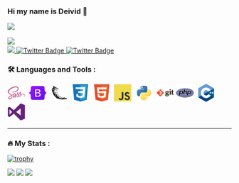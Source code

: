 ### Hi my name is Deivid 👋

<p align="left">
  <img src="https://readme-typing-svg.demolab.com/?lines=LA+ESPERANZA+ES+EL+PRIMER+PASO;INEVITABLE+EN+EL+CAMINO+A+LA;DECEPCIÓN!&font=Fira%20Code&left=true&width=380&duration=4000&pause=1000&color=bf91f3">
</p>

<div id="header" align="">
  <img src="https://media.giphy.com/media/yALcFbrKshfoY/giphy.gif" width="315" heigt="600"/>
</div>

<div id="badges">
  <a href="https://www.facebook.com/ximposibl33.dxd">
    <img src="https://img.shields.io/badge/Facebook-blue?style=for-the-badge&logo=facebook&logoColor=white"/>
  </a>
  <a href="https://codepen.io/Deivib-BauTista">
    <img src="https://img.shields.io/badge/Codepen-black?style=for-the-badge&logo=codepen&logoColor=white" alt="Twitter Badge"/>
  </a>
  <a href="mailto:debautistaocampo@gmail.com">
    <img src="https://img.shields.io/badge/Gmail-red?style=for-the-badge&logo=gmail&logoColor=white" alt="Twitter Badge"/>
  </a>
</div>

### :hammer_and_wrench: Languages and Tools :
<div>
  <img src="https://github.com/devicons/devicon/blob/master/icons/sass/sass-original.svg" title="SASS" alt="Sass" width="40" height="40"/>&nbsp;
  <img src="https://github.com/devicons/devicon/blob/master/icons/bootstrap/bootstrap-original.svg" title="BOOTSTRAP" alt="Bootstrap" width="40" height="40"/>&nbsp;
  <img src="https://github.com/devicons/devicon/blob/master/icons/flask/flask-original.svg" title="FLASK" alt="Flask" width="40" height="40"/>&nbsp;
  <img src="https://github.com/devicons/devicon/blob/master/icons/css3/css3-original.svg"  title="CSS3" alt="CSS" width="40" height="40"/>&nbsp;
  <img src="https://github.com/devicons/devicon/blob/master/icons/html5/html5-original.svg" title="HTML5" alt="HTML" width="40" height="40"/>&nbsp;
  <img src="https://github.com/devicons/devicon/blob/master/icons/javascript/javascript-original.svg" title="JavaScript" alt="JavaScript" width="40" height="40"/>&nbsp;
  <img src="https://github.com/devicons/devicon/blob/master/icons/python/python-original.svg" title="Python" alt="Python" width="40" height="40"/>&nbsp;
  <img src="https://github.com/devicons/devicon/blob/master/icons/git/git-original-wordmark.svg" title="Git" **alt="Git" width="40" height="40"/>
  <img src="https://github.com/devicons/devicon/blob/master/icons/php/php-original.svg" title="PHP" alt="PHP" width="40" height="40"/>&nbsp;
  <img src="https://github.com/devicons/devicon/blob/master/icons/cplusplus/cplusplus-original.svg" title="C++" alt="C++" width="40" height="40"/>&nbsp;
  <img src="https://github.com/devicons/devicon/blob/master/icons/visualstudio/visualstudio-plain.svg" title="visualstudio" alt="visualstudio" width="40" height="40"/>&nbsp;
</div>



---

### :fire: My Stats :

[![trophy](https://github-profile-trophy.vercel.app/?username=deividbautista&theme=tokyonight&title=Stars,Followers,Commit,PullRequest,Repositories)](https://github.com/ryo-ma/github-profile-trophy)

<a href="https://git.io/streak-stats"><img src="http://github-readme-streak-stats.herokuapp.com?user=deividbautista&theme=tokyonight&background=" height="192px"/></a>
<a href="https://github.com/anuraghazra/github-readme-stats"><img src="https://github-readme-stats.vercel.app/api/top-langs/?username=deividbautista&theme=tokyonight"
height="192px"/></a>
<a href="https://github.com/ashutosh00710/github-readme-activity-graph"><img src="https://github-readme-activity-graph.cyclic.app/graph/?username=deividbautista&bg_color=1F222E&color=bf91f3&line=70a5fd&point=FFFFFF&hide_border=true" /></a>

###

 
 
<!--
**deividbautista/deividbautista** is a ✨ _special_ ✨ repository because its `README.md` (this file) appears on your GitHub profile:3.
---

